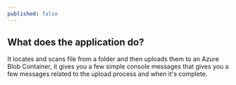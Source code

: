```yaml
---
published: false
---
```

## What does the application do?

It locates and scans file from a folder and then uploads them to an Azure Blob Container, it gives you a few simple console messages that gives you a few messages related to the upload process and when it's complete.


